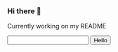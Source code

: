 ### Hi there 👋
Currently working on my README
<form method="post" action="https://github.com/">
<input type="text" id="word" name="word">
<button>Hello</button>
</form>
<!-- 
**pratyushgguptaa/pratyushgguptaa** is a ✨ _special_ ✨ repository because its `README.md` (this file) appears on your GitHub profile.

Here are some ideas to get you started:

- 🔭 I’m currently working on ...
- 🌱 I’m currently learning ...
- 👯 I’m looking to collaborate on ...
- 🤔 I’m looking for help with ...
- 💬 Ask me about ...
- 📫 How to reach me: ...
- 😄 Pronouns: ...
- ⚡ Fun fact: ... -->


